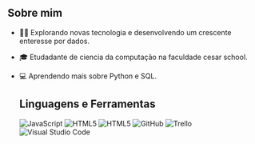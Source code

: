 ## Sobre mim

- 👩‍💻 Explorando novas tecnologia e desenvolvendo um crescente enteresse por dados.
- 🎓 Etudadante de ciencia da computação na faculdade cesar school.
- 💻 Aprendendo mais sobre Python e SQL.

  ## Linguagens e Ferramentas

  ![JavaScript](https://img.shields.io/badge/-JavaScript-333333?style=flat&logo=javascript)
  ![HTML5](https://img.shields.io/badge/-HTML5-333333?style=flat&logo=HTML5)
  ![HTML5](https://img.shields.io/badge/-HTML5-333333?style=flat&logo=HTML5)
  ![GitHub](https://img.shields.io/badge/-GitHub-333333?style=flat&logo=github)
  ![Trello](https://img.shields.io/badge/-Trello-333333?style=flat&logo=trello&logoColor=007ACC)
  ![Visual Studio Code](https://img.shields.io/badge/-Visual%20Studio%20Code-333333?style=flat&logo=visual-studio-code&logoColor=007ACC)
  

  

  




